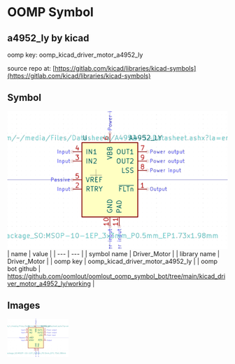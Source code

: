 # OOMP Symbol  
## a4952_ly  by kicad  
  
oomp key: oomp_kicad_driver_motor_a4952_ly  
  
source repo at: [https://gitlab.com/kicad/libraries/kicad-symbols](https://gitlab.com/kicad/libraries/kicad-symbols)  
## Symbol  
  
[![working.png](working_600.png)](working.png)  
| name | value | 
| --- | --- | 
| symbol name | Driver_Motor | 
| library name | Driver_Motor | 
| oomp key | oomp_kicad_driver_motor_a4952_ly | 
| oomp bot github | https://github.com/oomlout/oomlout_oomp_symbol_bot/tree/main/kicad_driver_motor_a4952_ly/working | 
## Images  
  
[![working.png](working_140.png)](working.png)  
